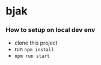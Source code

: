 # bjak


### How to setup on local dev env
* clone this project
* run ```npm install```
* ```npm run start```
